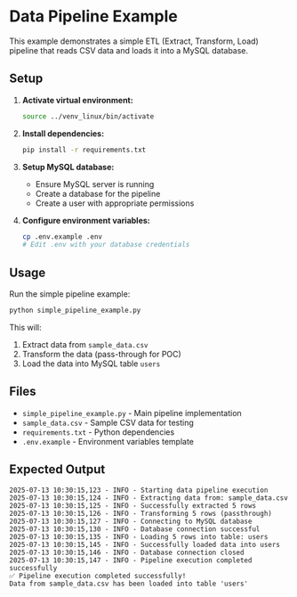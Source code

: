 # Data Pipeline Example

This example demonstrates a simple ETL (Extract, Transform, Load) pipeline that reads CSV data and loads it into a MySQL database.

## Setup

1. **Activate virtual environment:**
   ```bash
   source ../venv_linux/bin/activate
   ```

2. **Install dependencies:**
   ```bash
   pip install -r requirements.txt
   ```

3. **Setup MySQL database:**
   - Ensure MySQL server is running
   - Create a database for the pipeline
   - Create a user with appropriate permissions

4. **Configure environment variables:**
   ```bash
   cp .env.example .env
   # Edit .env with your database credentials
   ```

## Usage

Run the simple pipeline example:
```bash
python simple_pipeline_example.py
```

This will:
1. Extract data from `sample_data.csv`
2. Transform the data (pass-through for POC)
3. Load the data into MySQL table `users`

## Files

- `simple_pipeline_example.py` - Main pipeline implementation
- `sample_data.csv` - Sample CSV data for testing
- `requirements.txt` - Python dependencies
- `.env.example` - Environment variables template

## Expected Output

```
2025-07-13 10:30:15,123 - INFO - Starting data pipeline execution
2025-07-13 10:30:15,124 - INFO - Extracting data from: sample_data.csv
2025-07-13 10:30:15,125 - INFO - Successfully extracted 5 rows
2025-07-13 10:30:15,126 - INFO - Transforming 5 rows (passthrough)
2025-07-13 10:30:15,127 - INFO - Connecting to MySQL database
2025-07-13 10:30:15,130 - INFO - Database connection successful
2025-07-13 10:30:15,135 - INFO - Loading 5 rows into table: users
2025-07-13 10:30:15,145 - INFO - Successfully loaded data into users
2025-07-13 10:30:15,146 - INFO - Database connection closed
2025-07-13 10:30:15,147 - INFO - Pipeline execution completed successfully
✅ Pipeline execution completed successfully!
Data from sample_data.csv has been loaded into table 'users'
```